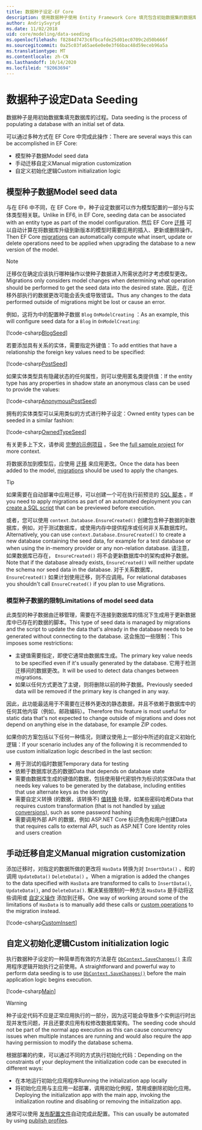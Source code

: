 ```yaml
---
title: 数据种子设定-EF Core
description: 使用数据种子使用 Entity Framework Core 填充包含初始数据集的数据库
author: AndriySvyryd
ms.date: 11/02/2018
uid: core/modeling/data-seeding
ms.openlocfilehash: f8284d7473c6fbcafde25d01ec0709c2d50b666f
ms.sourcegitcommit: 0a25c03fa65ae6e0e0e3f66bac48d59eceb96a5a
ms.translationtype: MT
ms.contentlocale: zh-CN
ms.lasthandoff: 10/14/2020
ms.locfileid: "92063694"
---
```

# <a name="data-seeding"></a><span data-ttu-id="57e94-103">数据种子设定</span><span class="sxs-lookup"><span data-stu-id="57e94-103">Data Seeding</span></span>

<span data-ttu-id="57e94-104">数据种子是用初始数据集填充数据库的过程。</span><span class="sxs-lookup"><span data-stu-id="57e94-104">Data seeding is the process of populating a database with an initial set of data.</span></span>

<span data-ttu-id="57e94-105">可以通过多种方式在 EF Core 中完成此操作：</span><span class="sxs-lookup"><span data-stu-id="57e94-105">There are several ways this can be accomplished in EF Core:</span></span>

* <span data-ttu-id="57e94-106">模型种子数据</span><span class="sxs-lookup"><span data-stu-id="57e94-106">Model seed data</span></span>
* <span data-ttu-id="57e94-107">手动迁移自定义</span><span class="sxs-lookup"><span data-stu-id="57e94-107">Manual migration customization</span></span>
* <span data-ttu-id="57e94-108">自定义初始化逻辑</span><span class="sxs-lookup"><span data-stu-id="57e94-108">Custom initialization logic</span></span>

## <a name="model-seed-data"></a><span data-ttu-id="57e94-109">模型种子数据</span><span class="sxs-lookup"><span data-stu-id="57e94-109">Model seed data</span></span>

<span data-ttu-id="57e94-110">与在 EF6 中不同，在 EF Core 中，种子设定数据可以作为模型配置的一部分与实体类型相关联。</span><span class="sxs-lookup"><span data-stu-id="57e94-110">Unlike in EF6, in EF Core, seeding data can be associated with an entity type as part of the model configuration.</span></span> <span data-ttu-id="57e94-111">然后 EF Core [迁移](xref:core/managing-schemas/migrations/index) 可以自动计算在将数据库升级到新版本的模型时需要应用的插入、更新或删除操作。</span><span class="sxs-lookup"><span data-stu-id="57e94-111">Then EF Core [migrations](xref:core/managing-schemas/migrations/index) can automatically compute what insert, update or delete operations need to be applied when upgrading the database to a new version of the model.</span></span>

> [!NOTE]
> <span data-ttu-id="57e94-112">迁移仅在确定应该执行哪种操作以使种子数据进入所需状态时才考虑模型更改。</span><span class="sxs-lookup"><span data-stu-id="57e94-112">Migrations only considers model changes when determining what operation should be performed to get the seed data into the desired state.</span></span> <span data-ttu-id="57e94-113">因此，在迁移外部执行的数据更改可能会丢失或导致错误。</span><span class="sxs-lookup"><span data-stu-id="57e94-113">Thus any changes to the data performed outside of migrations might be lost or cause an error.</span></span>

<span data-ttu-id="57e94-114">例如，这将为中的配置种子数据 `Blog` `OnModelCreating` ：</span><span class="sxs-lookup"><span data-stu-id="57e94-114">As an example, this will configure seed data for a `Blog` in `OnModelCreating`:</span></span>

[!code-csharp[BlogSeed](../../../samples/core/Modeling/DataSeeding/DataSeedingContext.cs?name=BlogSeed)]

<span data-ttu-id="57e94-115">若要添加具有关系的实体，需要指定外键值：</span><span class="sxs-lookup"><span data-stu-id="57e94-115">To add entities that have a relationship the foreign key values need to be specified:</span></span>

[!code-csharp[PostSeed](../../../samples/core/Modeling/DataSeeding/DataSeedingContext.cs?name=PostSeed)]

<span data-ttu-id="57e94-116">如果实体类型具有隐藏状态的任何属性，则可以使用匿名类提供值：</span><span class="sxs-lookup"><span data-stu-id="57e94-116">If the entity type has any properties in shadow state an anonymous class can be used to provide the values:</span></span>

[!code-csharp[AnonymousPostSeed](../../../samples/core/Modeling/DataSeeding/DataSeedingContext.cs?name=AnonymousPostSeed)]

<span data-ttu-id="57e94-117">拥有的实体类型可以采用类似的方式进行种子设定：</span><span class="sxs-lookup"><span data-stu-id="57e94-117">Owned entity types can be seeded in a similar fashion:</span></span>

[!code-csharp[OwnedTypeSeed](../../../samples/core/Modeling/DataSeeding/DataSeedingContext.cs?name=OwnedTypeSeed)]

<span data-ttu-id="57e94-118">有关更多上下文，请参阅 [完整的示例项目](https://github.com/dotnet/EntityFramework.Docs/tree/master/samples/core/Modeling/DataSeeding) 。</span><span class="sxs-lookup"><span data-stu-id="57e94-118">See the [full sample project](https://github.com/dotnet/EntityFramework.Docs/tree/master/samples/core/Modeling/DataSeeding) for more context.</span></span>

<span data-ttu-id="57e94-119">将数据添加到模型后，应使用 [迁移](xref:core/managing-schemas/migrations/index) 来应用更改。</span><span class="sxs-lookup"><span data-stu-id="57e94-119">Once the data has been added to the model, [migrations](xref:core/managing-schemas/migrations/index) should be used to apply the changes.</span></span>

> [!TIP]
> <span data-ttu-id="57e94-120">如果需要在自动部署中应用迁移，可以创建一个可在执行前预览的 [SQL 脚本](xref:core/managing-schemas/migrations/index#generate-sql-scripts) 。</span><span class="sxs-lookup"><span data-stu-id="57e94-120">If you need to apply migrations as part of an automated deployment you can [create a SQL script](xref:core/managing-schemas/migrations/index#generate-sql-scripts) that can be previewed before execution.</span></span>

<span data-ttu-id="57e94-121">或者，您可以使用 `context.Database.EnsureCreated()` 创建包含种子数据的新数据库，例如，对于测试数据库，或使用内存中提供程序或任何非关系数据库时。</span><span class="sxs-lookup"><span data-stu-id="57e94-121">Alternatively, you can use `context.Database.EnsureCreated()` to create a new database containing the seed data, for example for a test database or when using the in-memory provider or any non-relation database.</span></span> <span data-ttu-id="57e94-122">请注意，如果数据库已存在， `EnsureCreated()` 将不会更新数据库中的架构或种子数据。</span><span class="sxs-lookup"><span data-stu-id="57e94-122">Note that if the database already exists, `EnsureCreated()` will neither update the schema nor seed data in the database.</span></span> <span data-ttu-id="57e94-123">对于关系数据库， `EnsureCreated()` 如果计划使用迁移，则不应调用。</span><span class="sxs-lookup"><span data-stu-id="57e94-123">For relational databases you shouldn't call `EnsureCreated()` if you plan to use Migrations.</span></span>

### <a name="limitations-of-model-seed-data"></a><span data-ttu-id="57e94-124">模型种子数据的限制</span><span class="sxs-lookup"><span data-stu-id="57e94-124">Limitations of model seed data</span></span>

<span data-ttu-id="57e94-125">此类型的种子数据由迁移管理，需要在不连接到数据库的情况下生成用于更新数据库中已存在的数据的脚本。</span><span class="sxs-lookup"><span data-stu-id="57e94-125">This type of seed data is managed by migrations and the script to update the data that's already in the database needs to be generated without connecting to the database.</span></span> <span data-ttu-id="57e94-126">这会施加一些限制：</span><span class="sxs-lookup"><span data-stu-id="57e94-126">This imposes some restrictions:</span></span>

* <span data-ttu-id="57e94-127">主键值需要指定，即使它通常由数据库生成。</span><span class="sxs-lookup"><span data-stu-id="57e94-127">The primary key value needs to be specified even if it's usually generated by the database.</span></span> <span data-ttu-id="57e94-128">它用于检测迁移间的数据更改。</span><span class="sxs-lookup"><span data-stu-id="57e94-128">It will be used to detect data changes between migrations.</span></span>
* <span data-ttu-id="57e94-129">如果以任何方式更改了主键，则将删除以前的种子数据。</span><span class="sxs-lookup"><span data-stu-id="57e94-129">Previously seeded data will be removed if the primary key is changed in any way.</span></span>

<span data-ttu-id="57e94-130">因此，此功能最适用于不需要在迁移外更改的静态数据，并且不依赖于数据库中的任何其他内容（例如，邮政编码）。</span><span class="sxs-lookup"><span data-stu-id="57e94-130">Therefore this feature is most useful for static data that's not expected to change outside of migrations and does not depend on anything else in the database, for example ZIP codes.</span></span>

<span data-ttu-id="57e94-131">如果你的方案包括以下任何一种情况，则建议使用上一部分中所述的自定义初始化逻辑：</span><span class="sxs-lookup"><span data-stu-id="57e94-131">If your scenario includes any of the following it is recommended to use custom initialization logic described in the last section:</span></span>

* <span data-ttu-id="57e94-132">用于测试的临时数据</span><span class="sxs-lookup"><span data-stu-id="57e94-132">Temporary data for testing</span></span>
* <span data-ttu-id="57e94-133">依赖于数据库状态的数据</span><span class="sxs-lookup"><span data-stu-id="57e94-133">Data that depends on database state</span></span>
* <span data-ttu-id="57e94-134">需要由数据库生成的键值的数据，包括使用替代密钥作为标识的实体</span><span class="sxs-lookup"><span data-stu-id="57e94-134">Data that needs key values to be generated by the database, including entities that use alternate keys as the identity</span></span>
* <span data-ttu-id="57e94-135">需要自定义转换 (的数据，该转换不) [值转换](xref:core/modeling/value-conversions) 处理，如某些密码哈希</span><span class="sxs-lookup"><span data-stu-id="57e94-135">Data that requires custom transformation (that is not handled by [value conversions](xref:core/modeling/value-conversions)), such as some password hashing</span></span>
* <span data-ttu-id="57e94-136">需要调用外部 API 的数据，例如 ASP.NET Core 标识角色和用户创建</span><span class="sxs-lookup"><span data-stu-id="57e94-136">Data that requires calls to external API, such as ASP.NET Core Identity roles and users creation</span></span>

## <a name="manual-migration-customization"></a><span data-ttu-id="57e94-137">手动迁移自定义</span><span class="sxs-lookup"><span data-stu-id="57e94-137">Manual migration customization</span></span>

<span data-ttu-id="57e94-138">添加迁移时，对指定的数据所做的更改将 `HasData` 转换为对 `InsertData()` 、和的调用 `UpdateData()` `DeleteData()` 。</span><span class="sxs-lookup"><span data-stu-id="57e94-138">When a migration is added the changes to the data specified with `HasData` are transformed to calls to `InsertData()`, `UpdateData()`, and `DeleteData()`.</span></span> <span data-ttu-id="57e94-139">解决某些限制的一种方法 `HasData` 是手动将这些调用或 [自定义操作](xref:core/managing-schemas/migrations/operations) 添加到迁移。</span><span class="sxs-lookup"><span data-stu-id="57e94-139">One way of working around some of the limitations of `HasData` is to manually add these calls or [custom operations](xref:core/managing-schemas/migrations/operations) to the migration instead.</span></span>

[!code-csharp[CustomInsert](../../../samples/core/Modeling/DataSeeding/Migrations/20181102235626_Initial.cs?name=CustomInsert)]

## <a name="custom-initialization-logic"></a><span data-ttu-id="57e94-140">自定义初始化逻辑</span><span class="sxs-lookup"><span data-stu-id="57e94-140">Custom initialization logic</span></span>

<span data-ttu-id="57e94-141">执行数据种子设定的一种简单而有效的方法是在 [`DbContext.SaveChanges()`](xref:core/saving/index) 主应用程序逻辑开始执行之前使用。</span><span class="sxs-lookup"><span data-stu-id="57e94-141">A straightforward and powerful way to perform data seeding is to use [`DbContext.SaveChanges()`](xref:core/saving/index) before the main application logic begins execution.</span></span>

[!code-csharp[Main](../../../samples/core/Modeling/DataSeeding/Program.cs?name=CustomSeeding)]

> [!WARNING]
> <span data-ttu-id="57e94-142">种子设定代码不应是正常应用执行的一部分，因为这可能会导致多个实例运行时出现并发性问题，并且还要求应用有权修改数据库架构。</span><span class="sxs-lookup"><span data-stu-id="57e94-142">The seeding code should not be part of the normal app execution as this can cause concurrency issues when multiple instances are running and would also require the app having permission to modify the database schema.</span></span>

<span data-ttu-id="57e94-143">根据部署的约束，可以通过不同的方式执行初始化代码：</span><span class="sxs-lookup"><span data-stu-id="57e94-143">Depending on the constraints of your deployment the initialization code can be executed in different ways:</span></span>

* <span data-ttu-id="57e94-144">在本地运行初始化应用程序</span><span class="sxs-lookup"><span data-stu-id="57e94-144">Running the initialization app locally</span></span>
* <span data-ttu-id="57e94-145">将初始化应用与主应用一起部署，调用初始化例程，禁用或删除初始化应用。</span><span class="sxs-lookup"><span data-stu-id="57e94-145">Deploying the initialization app with the main app, invoking the initialization routine and disabling or removing the initialization app.</span></span>

<span data-ttu-id="57e94-146">通常可以使用 [发布配置文件](/aspnet/core/host-and-deploy/visual-studio-publish-profiles)自动完成此配置。</span><span class="sxs-lookup"><span data-stu-id="57e94-146">This can usually be automated by using [publish profiles](/aspnet/core/host-and-deploy/visual-studio-publish-profiles).</span></span>
